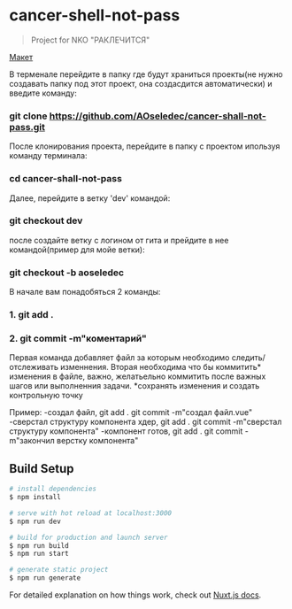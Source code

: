 # cancer-shell-not-pass

> Project for NKO &#34;РАКЛЕЧИТСЯ&#34;

[Макет](https://www.figma.com/file/BhM4jsOVCIx6cpCm6wQBQQ/РакЛечится-&#40;Copy&#41;?node-id=165%3A62)

В терменале перейдите в папку где будут храниться проекты(не нужно создавать папку под этот проект, она создасдится автоматически) и введите команду:
### git clone https://github.com/AOseledec/cancer-shall-not-pass.git
После клонирования проекта, перейдите в папку с проектом ипользуя команду терминала:
### cd cancer-shall-not-pass
Далее, перейдите в ветку 'dev' командой:
### git checkout dev
после создайте ветку с логином от гита и прейдите в нее командой(пример для мойе ветки):
### git checkout -b aoseledec

В начале вам понадобяться 2 команды:
### 1. git add .
### 2. git commit -m"коментарий"
Первая команда добавляет файл за которым необходимо следить/отслеживать изменнения.
Вторая необходима что бы коммитить* изменения в файле,
важно, желатьельно коммитить после важных шагов или выполненния задачи.
*сохранять изменения и создать контрольную точку

Пример: 
-создал файл, git add . git commit -m"создал файл.vue"
-сверстал структуру компонента хдер, git add . git commit -m"сверстал структуру компонента"
-компонент готов, git add . git commit -m"закончил верстку компонента"


## Build Setup

```bash
# install dependencies
$ npm install

# serve with hot reload at localhost:3000
$ npm run dev

# build for production and launch server
$ npm run build
$ npm run start

# generate static project
$ npm run generate
```

For detailed explanation on how things work, check out [Nuxt.js docs](https://nuxtjs.org).
